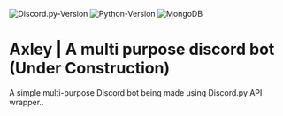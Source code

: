   ![Discord.py-Version](https://img.shields.io/badge/discord.py-1.6.0-blue?style=flat-square)
  ![Python-Version](https://img.shields.io/badge/python-3.9-green?style=flat-square)
  ![MongoDB](https://img.shields.io/badge/motor-2.4.0-pink?style=flat-square)

# Axley | A multi purpose discord bot (Under Construction)

A simple multi-purpose Discord bot being made using Discord.py API wrapper..

